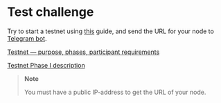 # Test challenge

Try to start a testnet using [this](../02-testnet-start.md#starting-the-testnet) guide, and send the URL for your node to [Telegram bot](@thepowerio_bot).


[Testnet — purpose, phases, participant requirements](https://thepower.io/blog/tpost/pn2uuzx5k1-deinfra-testnet-purpose-phases-participa)

[Testnet Phase I description](https://thepower.io/blog/tpost/41hmuh8c21-deinfra-testnet-phase-i-launch)


> **Note**
> 
> You must have a public IP-address to get the URL of your node.

